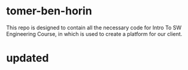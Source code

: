 # tomer-ben-horin
This repo is designed to contain all the necessary code for Intro To SW Engineering Course, in which is used to create a platform for our client.
# updated
